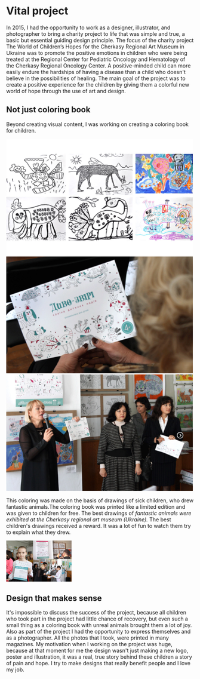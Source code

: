  # Vital project
 
In 2015, I had the opportunity to work as a designer, illustrator, and photographer to bring a charity project to life 
that was simple and true, a basic but essential guiding design principle. The focus of the charity project The World 
of Children’s Hopes for the Cherkasy Regional Art Museum in Ukraine was to promote the positive emotions in children 
who were being treated at the Regional Center for Pediatric Oncology and Hematology of the Cherkasy Regional Oncology Center.
A positive-minded child can more easily endure the hardships of having a disease than a child who doesn't believe in 
the possibilities of healing. The main goal of the project was to create a positive experience for the children by giving
them a colorful new world of hope through the use of art and design.

## Not just coloring book

Beyond creating visual content, I was working on creating a coloring book for children.

<img src="/img/1_coloring.jpg" width="500">



<img src="/img/2_coloring.jpg" width="500">



<img src="/img/3_coloring.jpg" width="500">



This coloring was made on the basis of drawings of sick children, who drew fantastic animals.The coloring 
book was printed like a limited edition and was given to children for free. The best drawings of *fantastic 
animals were exhibited at the Cherkasy regional art museum (Ukraine).*
The best children's drawings received a reward. It was a lot of fun to watch them try to explain what they drew.

<img src="/img/4_coloring.jpg" width="175"> 




## Design that makes sense

It's impossible to discuss the success of the project, because all children who took part in the project 
had little chance of recovery, but even such a small thing as a coloring book with unreal animals brought
them a lot of joy. Also as part of the project I had the opportunity to express themselves and 
as a photographer. All the photos that I took, were printed in many magazines.
My motivation when I working on the project was huge, because at that moment for me the design wasn't 
just making a new logo, poster and illustration, it was a real, true story behind these children
a story of pain and hope. I try to make designs that really benefit people and I love my job. 
